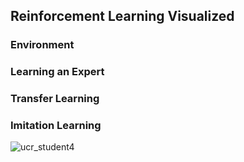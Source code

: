 ## Reinforcement Learning Visualized

### Environment

### Learning an Expert

### Transfer Learning

### Imitation Learning

![ucr_student4](https://user-images.githubusercontent.com/50364479/168881210-24df0869-0076-47f8-bce6-6e22eef562b1.gif)
